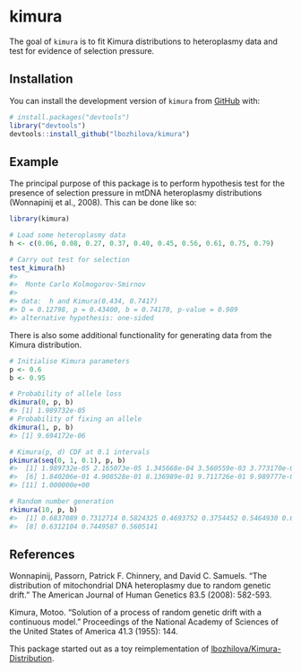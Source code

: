 
<!-- README.md is generated from README.Rmd. Please edit that file -->

# kimura

<!-- badges: start -->
<!-- badges: end -->

The goal of `kimura` is to fit Kimura distributions to heteroplasmy data
and test for evidence of selection pressure.

## Installation

You can install the development version of `kimura` from
[GitHub](https://github.com/) with:

``` r
# install.packages("devtools")
library("devtools")
devtools::install_github("lbozhilova/kimura")
```

## Example

The principal purpose of this package is to perform hypothesis test for
the presence of selection pressure in mtDNA heteroplasmy distributions
(Wonnapinij et al., 2008). This can be done like so:

``` r
library(kimura)

# Load some heteroplasmy data
h <- c(0.06, 0.08, 0.27, 0.37, 0.40, 0.45, 0.56, 0.61, 0.75, 0.79)

# Carry out test for selection 
test_kimura(h)
#> 
#>  Monte Carlo Kolmogorov-Smirnov
#> 
#> data:  h and Kimura(0.434, 0.7417)
#> D = 0.12798, p = 0.43400, b = 0.74170, p-value = 0.989
#> alternative hypothesis: one-sided
```

There is also some additional functionality for generating data from the
Kimura distribution.

``` r
# Initialise Kimura parameters
p <- 0.6
b <- 0.95

# Probability of allele loss
dkimura(0, p, b)
#> [1] 1.989732e-05
# Probability of fixing an allele
dkimura(1, p, b)
#> [1] 9.694172e-06

# Kimura(p, d) CDF at 0.1 intervals
pkimura(seq(0, 1, 0.1), p, b)
#>  [1] 1.989732e-05 2.165073e-05 1.345668e-04 3.560559e-03 3.773170e-02
#>  [6] 1.840206e-01 4.908528e-01 8.136989e-01 9.711726e-01 9.989777e-01
#> [11] 1.000000e+00

# Random number generation
rkimura(10, p, b)
#>  [1] 0.6837089 0.7312714 0.5824325 0.4693752 0.3754452 0.5464930 0.6789625
#>  [8] 0.6312104 0.7449587 0.5605141
```

## References

Wonnapinij, Passorn, Patrick F. Chinnery, and David C. Samuels. “The
distribution of mitochondrial DNA heteroplasmy due to random genetic
drift.” The American Journal of Human Genetics 83.5 (2008): 582-593.

Kimura, Motoo. “Solution of a process of random genetic drift with a
continuous model.” Proceedings of the National Academy of Sciences of
the United States of America 41.3 (1955): 144.

This package started out as a toy reimplementation of
[lbozhilova/Kimura-Distribution](https://github.com/lbozhilova/Kimura-Distribution).
